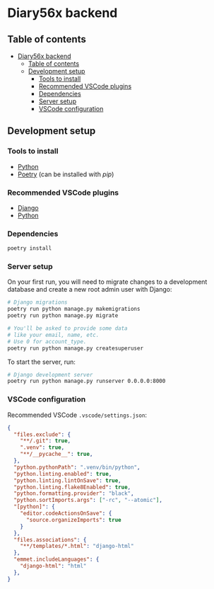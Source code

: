 # Diary56x backend

## Table of contents

- [Diary56x backend](#diary56x-backend)
  - [Table of contents](#table-of-contents)
  - [Development setup](#development-setup)
    - [Tools to install](#tools-to-install)
    - [Recommended VSCode plugins](#recommended-vscode-plugins)
    - [Dependencies](#dependencies)
    - [Server setup](#server-setup)
    - [VSCode configuration](#vscode-configuration)

## Development setup

### Tools to install

- [Python](https://python.org/downloads/)
- [Poetry](https://python-poetry.org) (can be installed with _pip_)

### Recommended VSCode plugins

- [Django](https://marketplace.visualstudio.com/items?itemName=batisteo.vscode-django)
- [Python](https://marketplace.visualstudio.com/items?itemName=ms-python.python)

### Dependencies

```bash
poetry install
```

### Server setup

On your first run, you will need to migrate changes to a development database and create a new root admin user with Django:

```bash
# Django migrations
poetry run python manage.py makemigrations
poetry run python manage.py migrate

# You'll be asked to provide some data
# like your email, name, etc.
# Use 0 for account_type.
poetry run python manage.py createsuperuser
```

To start the server, run:

```bash
# Django development server
poetry run python manage.py runserver 0.0.0.0:8000
```

### VSCode configuration

Recommended VSCode ``.vscode/settings.json``:

```json
{
  "files.exclude": {
    "**/.git": true,
    ".venv": true,
    "**/__pycache__": true,
  },
  "python.pythonPath": ".venv/bin/python",
  "python.linting.enabled": true,
  "python.linting.lintOnSave": true,
  "python.linting.flake8Enabled": true,
  "python.formatting.provider": "black",
  "python.sortImports.args": ["-rc", "--atomic"],
  "[python]": {
    "editor.codeActionsOnSave": {
      "source.organizeImports": true
    }
  },
  "files.associations": {
    "**/templates/*.html": "django-html"
  },
  "emmet.includeLanguages": {
    "django-html": "html"
  },
}
```
